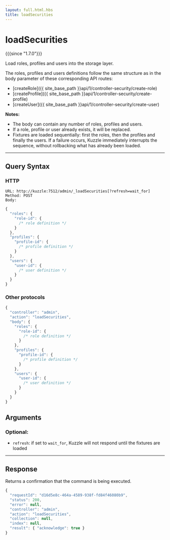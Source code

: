 ```yaml
---
layout: full.html.hbs
title: loadSecurities
---
```


# loadSecurities

{{{since "1.7.0"}}}

Load roles, profiles and users into the storage layer.

The roles, profiles and users definitions follow the same structure as in the body parameter of these corresponding API routes:

 - [createRole]({{ site_base_path }}api/1/controller-security/create-role)
 - [createProfile]({{ site_base_path }}api/1/controller-security/create-profile)
 - [createUser]({{ site_base_path }}api/1/controller-security/create-user)

**Notes:**

* The body can contain any number of roles, profiles and users.
* If a role, profile or user already exists, it will be replaced.
* Fixtures are loaded sequentially: first the roles, then the profiles and finally the users. If a failure occurs, Kuzzle immediately interrupts the sequence, without rollbacking what has already been loaded.

---

## Query Syntax

### HTTP

```http
URL: http://kuzzle:7512/admin/_loadSecurities[?refresh=wait_for]
Method: POST
Body:
```

```js
{
  "roles": {
    "role-id": {
      /* role definition */
    }
  },
  "profiles": {
    "profile-id": {
      /* profile definition */
    }
  },
  "users": {
    "user-id": {
      /* user definition */
    }
  }
}
```


### Other protocols


```js
{
  "controller": "admin",
  "action": "loadSecurities",
  "body": {
    "roles": {
      "role-id": {
        /* role definition */
      }
    },
    "profiles": {
      "profile-id": {
        /* profile definition */
      }
    },
    "users": {
      "user-id": {
        /* user definition */
      }
    }
  }
}
```

## Arguments

### Optional:

* `refresh`: if set to `wait_for`, Kuzzle will not respond until the fixtures are loaded

---

## Response

Returns a confirmation that the command is being executed.

```js
{
  "requestId": "d16d5e8c-464a-4589-938f-fd84f46080b9",
  "status": 200,
  "error": null,
  "controller": "admin",
  "action": "loadSecurities",
  "collection": null,
  "index": null,
  "result": { "acknowledge": true }
}
```
